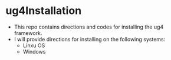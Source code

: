 # ug4Installation
* This repo contains directions and codes for installing the ug4 framework.
* I will provide directions for installing on the following systems:
  * Linxu OS
  * Windows
